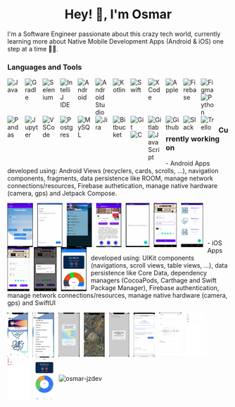 <h1 align="center">Hey! 👋, I'm Osmar</h1>

I'm a Software Engineer passionate about this crazy tech world, currently learning more about Native Mobile Development Apps (Android & iOS) one step at a time 👨‍💻. 

### Languages and Tools 
<img align="left" alt="Java" width="30px" style="padding-right:10px" src="https://cdn.jsdelivr.net/gh/devicons/devicon/icons/java/java-original.svg"/>
<img align="left" alt="Gradle" width="30px" style="padding-right:10px" src="https://cdn.jsdelivr.net/gh/devicons/devicon/icons/gradle/gradle-plain-wordmark.svg" />
<img align="left" alt="Selenium" width="30px" style="padding-right:10px" src="https://cdn.jsdelivr.net/gh/devicons/devicon/icons/selenium/selenium-original.svg"/>
<img align="left" alt="IntelliJ IDE" width="30px" style="padding-right:10px" src="https://cdn.jsdelivr.net/gh/devicons/devicon/icons/intellij/intellij-original-wordmark.svg"/>
<img align="left" alt="Android" width="30px" style="padding-right:10px" src="https://cdn.jsdelivr.net/gh/devicons/devicon/icons/android/android-plain-wordmark.svg" />
<img align="left" alt="Android Studio" width="30px" style="padding-right:10px" src="https://cdn.jsdelivr.net/gh/devicons/devicon/icons/androidstudio/androidstudio-original.svg"/>
<img align="left" alt="Kotlin" width="30px" style="padding-right:10px" src="https://cdn.jsdelivr.net/gh/devicons/devicon/icons/kotlin/kotlin-original-wordmark.svg"  />
<img align="left" alt="Swift" width="30px" style="padding-right:10px" src="https://cdn.jsdelivr.net/gh/devicons/devicon/icons/swift/swift-original.svg"/>
<img align="left" alt="XCode" width="30px" style="padding-right:10px" src="https://cdn.jsdelivr.net/gh/devicons/devicon/icons/xcode/xcode-original.svg"/>
<img align="left" alt="Apple" width="30px" style="padding-right:10px" src="https://cdn.jsdelivr.net/gh/devicons/devicon/icons/apple/apple-original.svg"/>
<img align="left" alt="Firebase" width="30px" style="padding-right:10px" src="https://cdn.jsdelivr.net/gh/devicons/devicon/icons/firebase/firebase-plain-wordmark.svg"/>
<img align="left" alt="Figma" width="30px" style="padding-right:10px" src="https://cdn.jsdelivr.net/gh/devicons/devicon/icons/figma/figma-original.svg"  />
<img align="left" alt="Python" width="30px" style="padding-right:10px" src="https://cdn.jsdelivr.net/gh/devicons/devicon/icons/python/python-original.svg"/>
<img align="left" alt="Pandas" width="30px" style="padding-right:10px" src="https://cdn.jsdelivr.net/gh/devicons/devicon/icons/pandas/pandas-original-wordmark.svg"/>
<img align="left" alt="Jupyter" width="30px" style="padding-right:10px" src="https://cdn.jsdelivr.net/gh/devicons/devicon/icons/jupyter/jupyter-original-wordmark.svg"/>
<img align="left" alt="VSCode" width="30px" style="padding-right:10px" src="https://cdn.jsdelivr.net/gh/devicons/devicon/icons/vscode/vscode-original.svg"/>
<img align="left" alt="Postgres" width="30px" style="padding-right:10px" src="https://cdn.jsdelivr.net/gh/devicons/devicon/icons/postgresql/postgresql-plain-wordmark.svg"/>
<img align="left" alt="MySQL" width="30px" style="padding-right:10px" src="https://cdn.jsdelivr.net/gh/devicons/devicon/icons/mysql/mysql-original-wordmark.svg"/>
<img align="left" alt="Jira" width="30px" style="padding-right:10px" src="https://cdn.jsdelivr.net/gh/devicons/devicon/icons/jira/jira-plain-wordmark.svg"/>
<img align="left" alt="Bitbucket" width="30px" style="padding-right:10px" src="https://cdn.jsdelivr.net/gh/devicons/devicon/icons/bitbucket/bitbucket-original-wordmark.svg"/>
<img align="left" alt="Git" width="30px" style="padding-right:10px" src="https://cdn.jsdelivr.net/gh/devicons/devicon/icons/git/git-original-wordmark.svg"/>
<img align="left" alt="Gitlab" width="30px" style="padding-right:10px" src="https://cdn.jsdelivr.net/gh/devicons/devicon/icons/gitlab/gitlab-original-wordmark.svg"/>
<img align="left" alt="Github" width="30px" style="padding-right:10px" src="https://cdn.jsdelivr.net/gh/devicons/devicon/icons/github/github-original.svg" />
<img align="left" alt="Slack" width="30px" style="padding-right:10px" src="https://cdn.jsdelivr.net/gh/devicons/devicon/icons/slack/slack-original.svg"  />
<img align="left" alt="Trello" width="30px" style="padding-right:10px" src="https://cdn.jsdelivr.net/gh/devicons/devicon/icons/trello/trello-plain-wordmark.svg" />
<img align="left" alt="C" width="30px" style="padding-right:10px" src="https://cdn.jsdelivr.net/gh/devicons/devicon/icons/c/c-original.svg" />
<img align="left" alt="JavaScript" width="30px" style="padding-right:10px" src="https://cdn.jsdelivr.net/gh/devicons/devicon/icons/javascript/javascript-original.svg"  />
<br />
<br />
<br />
<br />

#

### Currently working on

<p>- Android Apps developed using: Android Views (recyclers, cards, scrolls, ...), navigation components, fragments, data persistence like ROOM, manage network connections/resources, Firebase authetication, manage native hardware (camera, gps) and Jetpack Compose.</p>


<p><img align="left" alt="" height="100px" style="padding-right:10px" src="assets/android_apps/OAuth0.png"  />
<img align="left" alt="" height="100px" style="padding-right:10px" src="assets/android_apps/OAuth1.png"  />
<img align="left" alt="" height="100px" style="padding-right:10px" src="assets/android_apps/MaterialDesignApp0.png"  />
<img align="left" alt="" height="100px" style="padding-right:10px" src="assets/android_apps/MaterialDesignApp1.png"  />
<img align="left" alt="" height="100px" style="padding-right:10px" src="assets/android_apps/MovieListApp0.png"  />
<img align="left" alt="" height="100px" style="padding-right:10px" src="assets/android_apps/MovieListApp1.png"  />
<img align="left" alt="" height="100px" style="padding-right:10px" src="assets/android_apps/MovieListApp2.png"  />
<img align="left" alt="" height="100px" style="padding-right:10px" src="assets/android_apps/MovieListApp3.png"  />
<img align="left" alt="" height="100px" style="padding-right:10px" src="assets/android_apps/MovieListApp4.png"  />
<img align="left" alt="" height="100px" style="padding-right:10px" src="assets/android_apps/BudgetWiseApp0.png"  /></p>

<br /><br /><br /><br />
<p>- iOS Apps developed using: UIKit components (navigations, scroll views, table views, ...), data persistence like Core Data, dependency managers (CocoaPods, Carthage and Swift Package Manager), Firebase authentication, manage network connections/resources, manage native hardware (camera, gps) and SwiftUI</p>


<p><img align="left" alt="" height="100px" style="padding-right:10px" src="assets/ios_apps/MovieNightCenterApp0.png"  />
<img align="left" alt="" height="100px" style="padding-right:10px" src="assets/ios_apps/MovieNightCenter1.png"  />
<img align="left" alt="" height="100px" style="padding-right:10px" src="assets/ios_apps/MapsAndGps0.png"  />
<img align="left" alt="" height="100px" style="padding-right:10px" src="assets/ios_apps/MapsAndGps1.png"  />
<img align="left" alt="" height="100px" style="padding-right:10px" src="assets/ios_apps/LoginGoogle0.png"  />
<img align="left" alt="" height="100px" style="padding-right:10px" src="assets/ios_apps/loginGoogle1.png"  />
<img align="left" alt="" height="100px" style="padding-right:10px" src="assets/ios_apps/TodoApp0.png"  />
<img align="left" alt="" height="100px" style="padding-right:10px" src="assets/ios_apps/TodoApp1.png"  />
<img align="left" alt="" height="100px" style="padding-right:10px" src="assets/ios_apps/TodoApp2.png"  />
<img align="left" alt="" height="100px" style="padding-right:10px" src="assets/ios_apps/BudgetWiseApp0.png"  /></p>

<br /><br /><br /><br /><br /><br />

#

<p><img align="left" src="https://github-readme-stats.vercel.app/api/top-langs?username=osmar-jzdev&show_icons=true&locale=en&layout=compact" alt="osmar-jzdev" /></p>
